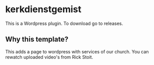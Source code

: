# kerkdienstgemist
This is a Wordpress plugin. To download go to releases.


## Why this template?

This adds a page to wordpress with services of our church. You can rewatch uploaded video's from Rick Stoit.